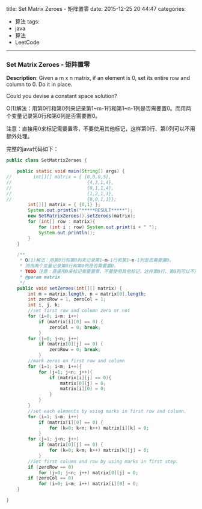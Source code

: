 



title: Set Matrix Zeroes - 矩阵置零
date: 2015-12-25 20:44:47
categories: 
- 算法
tags: 
- java
- 算法
- LeetCode
<!--updated: 2015-12-25 21:40:47-->
---

### Set Matrix Zeroes - 矩阵置零

**Description**: Given a m x n matrix, if an element is 0, set its entire row and column to 0. Do it in place.

Could you devise a constant space solution?
 
O(1)解法：用第0行和第0列来记录第1\~m-1行和第1\~n-1列是否需要置0。而用两个变量记录第0行和第0列是否需要置0。

注意：直接用0来标记需要置零，不要使用其他标记，这样第0行、第0列可以不用额外处理。

完整的java代码如下：

```java
public class SetMatrixZeroes {

    public static void main(String[] args) {
//        int[][] matrix = { {0,0,0,5},
//                            {4,3,1,4},
//                            {0,1,1,4},
//                            {1,2,1,3},
//                            {0,0,1,1}};
        int[][] matrix = { {0,1} };
        System.out.println("*****RESULT*****");
        new SetMatrixZeroes().setZeroes(matrix);
        for (int[] row : matrix){
            for (int i : row) System.out.print(i + " ");
            System.out.println();
        }
    }

    /**
     * O(1)解法：用第0行和第0列来记录第1~m-1行和第1~n-1列是否需要置0。
     * 而用两个变量记录第0行和第0列是否需要置0。
     * TODO 注意：直接用0来标记需要置零，不要使用其他标记，这样第0行、第0列可以不用额外处理。
     * @param matrix
     */
    public void setZeroes(int[][] matrix) {
        int m = matrix.length, n = matrix[0].length;
        int zeroRow = 1, zeroCol = 1;
        int i, j, k;
        //set first row and column zero or not
        for (i=0; i<m; i++)
            if (matrix[i][0] == 0) {
                zeroCol = 0; break;
            }
        for (j=0; j<n; j++)
            if (matrix[0][j] == 0) {
                zeroRow = 0; break;
            }
        //mark zeros on first row and column
        for (i=1; i<m; i++){
            for (j=1; j<n; j++){
                if (matrix[i][j] == 0){
                    matrix[0][j] = 0;
                    matrix[i][0] = 0;
                }
            }
        }
        //set each elements by using marks in first row and column.
        for (i=1; i<m; i++)
            if (matrix[i][0] == 0) {
                for (k=0; k<n; k++) matrix[i][k] = 0;
            }
        for (j=1; j<n; j++)
            if (matrix[0][j] == 0) {
                for (k=0; k<m; k++) matrix[k][j] = 0;
            }
        //Set first column and row by using marks in first step.
        if (zeroRow == 0)
            for (j=0; j<n; j++) matrix[0][j] = 0;
        if (zeroCol == 0)
            for (i=0; i<m; i++) matrix[i][0] = 0;
    }

}
```
